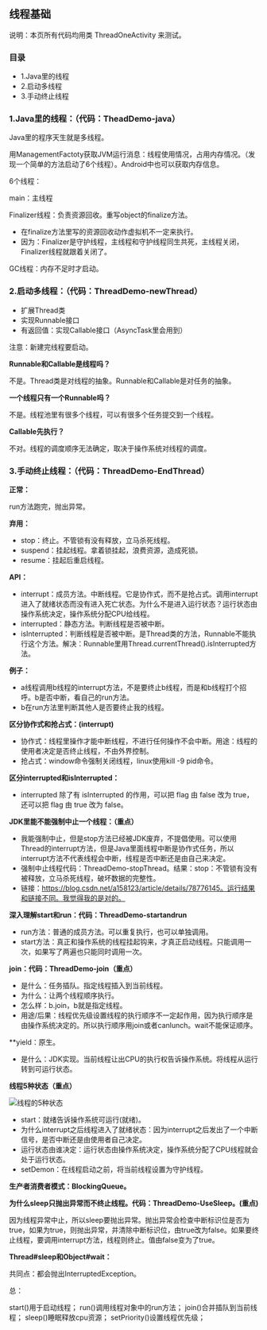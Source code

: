 ## 线程基础

说明：本页所有代码均用类 ThreadOneActivity 来测试。

### 目录

- 1.Java里的线程
- 2.启动多线程
- 3.手动终止线程

### 1.Java里的线程：（代码：TheadDemo-java）

Java里的程序天生就是多线程。

用ManagementFactoty获取JVM运行消息：线程使用情况，占用内存情况。（发现一个简单的方法启动了6个线程）。Android中也可以获取内存信息。

6个线程：

main：主线程

Finalizer线程：负责资源回收。重写object的finalize方法。

* 在finalize方法里写的资源回收动作虚拟机不一定来执行。
* 因为：Finalizer是守护线程，主线程和守护线程同生共死，主线程关闭，Finalizer线程就跟着关闭了。

GC线程：内存不足时才启动。

### 2.启动多线程：（代码：ThreadDemo-newThread）

* 扩展Thread类
* 实现Runnable接口
* 有返回值：实现Callable接口（AsyncTask里会用到）

注意：新建完线程要启动。

**Runnable和Callable是线程吗？**

不是。Thread类是对线程的抽象。Runnable和Callable是对任务的抽象。

**一个线程只有一个Runnable吗？**

不是。线程池里有很多个线程，可以有很多个任务提交到一个线程。

**Callable先执行？**

不对。线程的调度顺序无法确定，取决于操作系统对线程的调度。

### 3.手动终止线程：（代码：ThreadDemo-EndThread）

**正常：**

run方法跑完，抛出异常。

**弃用：**

* stop：终止。不管锁有没有释放，立马杀死线程。
* suspend：挂起线程。拿着锁挂起，浪费资源，造成死锁。
* resume：挂起后重启线程。

**API：**

* interrupt：成员方法。中断线程。它是协作式，而不是抢占式。调用interrupt进入了就绪状态而没有进入死亡状态。为什么不是进入运行状态？运行状态由操作系统决定，操作系统分配CPU给线程。
* interrupted：静态方法。判断线程是否被中断。
* isInterrupted：判断线程是否被中断。是Thread类的方法，Runnable不能执行这个方法。解决：Runnable里用Thread.currentThread().isInterrupted方法。

**例子：**

* a线程调用b线程的interrupt方法，不是要终止b线程，而是和b线程打个招呼。b是否中断，看自己的run方法。
* b在run方法里判断其他人是否要终止我的线程。

**区分协作式和抢占式：(interrupt)**

* 协作式：线程里操作才能中断线程，不进行任何操作不会中断。用途：线程的使用者决定是否终止线程，不由外界控制。
* 抢占式：window命令强制关闭线程，linux使用kill -9 pid命令。

**区分interrupted和isInterrupted：**

* interrupted 除了有 isInterrupted 的作用，可以把 flag 由 false 改为 true，还可以把 flag 由 true 改为 false。

**JDK里能不能强制中止一个线程：（重点）**

* 我能强制中止，但是stop方法已经被JDK废弃，不提倡使用。可以使用Thread的interrupt方法，但是Java里面线程中断是协作式任务，所以interrupt方法不代表线程会中断，线程是否中断还是由自己来决定。
* 强制中止线程代码：ThreadDemo-stopThread。结果：stop：不管锁有没有被释放，立马杀死线程，破坏数据的完整性。
* 链接：https://blog.csdn.net/a158123/article/details/78776145。运行结果和链接不同。我觉得我的是对的。

**深入理解start和run：代码：ThreadDemo-startandrun**

* run方法：普通的成员方法。可以重复执行，也可以单独调用。
* start方法：真正和操作系统的线程挂起钩来，才真正启动线程。只能调用一次，如果写了两遍也只能同时调用一次。

**join：代码：ThreadDemo-join（重点）**

- 是什么：任务插队。指定线程插入到当前线程。
- 为什么：让两个线程顺序执行。
- 怎么样：b.join，b就是指定线程。
- 用途/后果：线程优先级设置线程的执行顺序不一定起作用，因为执行顺序是由操作系统决定的。所以执行顺序用join或者canlunch。wait不能保证顺序。

**yield：原生。

- 是什么：JDK实现。当前线程让出CPU的执行权告诉操作系统。将线程从运行转到可运行状态。

**线程5种状态（重点）**

![线程的5种状态](https://github.com/2211785113/Blog/blob/master/images/thread_5_status.jpg)

- start：就绪告诉操作系统可运行(就绪)。
- 为什么interrupt之后线程进入了就绪状态：因为interrupt之后发出了一个中断信号，是否中断还是由使用者自己决定。
- 运行状态由谁决定：运行状态由操作系统决定，操作系统分配了CPU线程就会处于运行状态。
- setDemon：在线程启动之前，将当前线程设置为守护线程。

**生产者消费者模式：BlockingQueue。**

**为什么sleep只抛出异常而不终止线程。代码：ThreadDemo-UseSleep。(重点)**

因为线程异常中止，所以sleep要抛出异常。抛出异常会检查中断标识位是否为true，如果为true，则抛出异常，并清除中断标识位，由true改为false。如果要终止线程，要调用interrupt方法，线程则终止。值由false变为了true。

**Thread#sleep和Object#wait：**

共同点：都会抛出InterruptedException。

总：

start()用于启动线程；
run()调用线程对象中的run方法；
join()合并插队到当前线程；
sleep()睡眠释放cpu资源；
setPriority()设置线程优先级；
